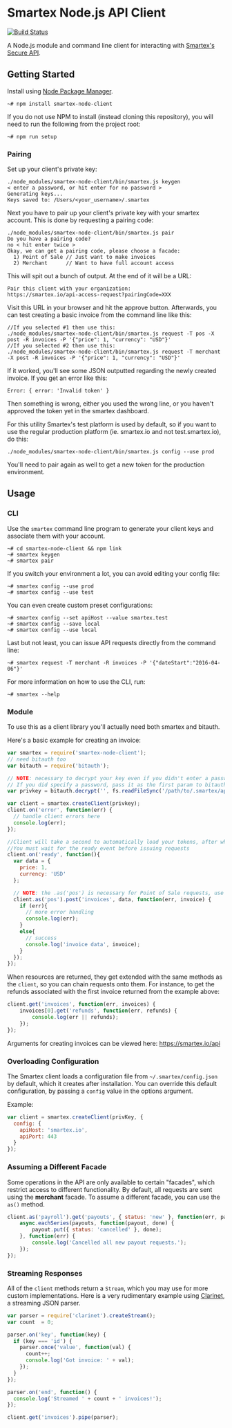 Smartex Node.js API Client
==========================

[![Build Status](https://travis-ci.org/smartexio/smartex-node-client.svg)](https://travis-ci.org/bitpay/node-bitpay-client)

A Node.js module and command line client for interacting with
[Smartex's Secure API](https://smartex.io).

## Getting Started

Install using [Node Package Manager](https://www.npmjs.org/).

```
~# npm install smartex-node-client
```

If you do not use NPM to install (instead cloning this repository), you will
need to run the following from the project root:

```
~# npm run setup
```

### Pairing

Set up your client's private key:

```
./node_modules/smartex-node-client/bin/smartex.js keygen
< enter a password, or hit enter for no password >
Generating keys...
Keys saved to: /Users/<your_username>/.smartex
```
Next you have to pair up your client's private key with your smartex account. This is done by requesting a pairing code:

```
./node_modules/smartex-node-client/bin/smartex.js pair
Do you have a pairing code?
no < hit enter twice >
Okay, we can get a pairing code, please choose a facade:
  1) Point of Sale // Just want to make invoices
  2) Merchant      // Want to have full account access
```
This will spit out a bunch of output. At the end of it will be a URL:
```
Pair this client with your organization:
https://smartex.io/api-access-request?pairingCode=XXX
```
Visit this URL in your browser and hit the approve button. Afterwards, you can test creating a basic invoice from the command line like this:

```
//If you selected #1 then use this:
./node_modules/smartex-node-client/bin/smartex.js request -T pos -X post -R invoices -P '{"price": 1, "currency": "USD"}'
//If you selected #2 then use this:
./node_modules/smartex-node-client/bin/smartex.js request -T merchant -X post -R invoices -P '{"price": 1, "currency": "USD"}'
```
If it worked, you'll see some JSON outputted regarding the newly created invoice. If you get an error like this:
```
Error: { error: 'Invalid token' }
```
Then something is wrong, either you used the wrong line, or you haven't approved the token yet in the smartex dashboard.


For this utility Smartex's test platform is used by default, so if you want to use the regular production platform (ie. smartex.io and not test.smartex.io), do this:
```
./node_modules/smartex-node-client/bin/smartex.js config --use prod
```
You'll need to pair again as well to get a new token for the production environment.


## Usage

### CLI

Use the `smartex` command line program to generate your client keys and
associate them with your account.

```
~# cd smartex-node-client && npm link
~# smartex keygen
~# smartex pair
```

If you switch your environment a lot, you can avoid editing your config file:

```
~# smartex config --use prod
~# smartex config --use test
```

You can even create custom preset configurations:

```
~# smartex config --set apiHost --value smartex.test
~# smartex config --save local
~# smartex config --use local
```

Last but not least, you can issue API requests directly from the command line:

```
~# smartex request -T merchant -R invoices -P '{"dateStart":"2016-04-06"}'
```

For more information on how to use the CLI, run:

```
~# smartex --help
```

### Module

To use this as a client library you'll actually need both smartex and bitauth.

Here's a basic example for creating an invoice:
```js
var smartex = require('smartex-node-client');
// need bitauth too
var bitauth = require('bitauth');

// NOTE: necessary to decrypt your key even if you didn't enter a password when you generated it.
// If you did specify a password, pass it as the first param to bitauth.decrypt()
var privkey = bitauth.decrypt('', fs.readFileSync('/path/to/.smartex/api.key', 'utf8'));

var client = smartex.createClient(privkey);
client.on('error', function(err) {
  // handle client errors here
  console.log(err);
});

//Client will take a second to automatically load your tokens, after which it will emit this ready event
//You must wait for the ready event before issuing requests
client.on('ready', function(){
  var data = {
    price: 1,
    currency: 'USD'
  };

  // NOTE: the .as('pos') is necessary for Point of Sale requests, use as('merchant') if you have a merchant token instead
  client.as('pos').post('invoices', data, function(err, invoice) {
    if (err){
      // more error handling
      console.log(err);
    }
    else{
      // success
      console.log('invoice data', invoice);
    }
  });
});
```

When resources are returned, they get extended with the same methods as the
`client`, so you can chain requests onto them. For instance, to get the refunds
associated with the first invoice returned from the example above:

```js
client.get('invoices', function(err, invoices) {
    invoices[0].get('refunds', function(err, refunds) {
        console.log(err || refunds);
    });
});
```

Arguments for creating invoices can be viewed here: https://smartex.io/api

### Overloading Configuration

The Smartex client loads a configuration file from `~/.smartex/config.json` by
default, which it creates after installation. You can override this default
configuration, by passing a `config` value in the options argument.

Example:

```js
var client = smartex.createClient(privKey, {
  config: {
    apiHost: 'smartex.io',
    apiPort: 443
  }
});
```

### Assuming a Different Facade

Some operations in the API are only available to certain "facades", which
restrict access to different functionality. By default, all requests are sent
using the **merchant** facade. To assume a different facade, you can use the
`as()` method.

```js
client.as('payroll').get('payouts', { status: 'new' }, function(err, payouts) {
    async.eachSeries(payouts, function(payout, done) {
        payout.put({ status: 'cancelled' }, done);
    }, function(err) {
        console.log('Cancelled all new payout requests.');
    });
});
```

### Streaming Responses

All of the `client` methods return a `Stream`, which you may use for more
custom implementations. Here is a very rudimentary example using
[Clarinet](https://github.com/dscape/clarinet), a streaming JSON parser.

```js
var parser = require('clarinet').createStream();
var count  = 0;

parser.on('key', function(key) {
  if (key === 'id') {
    parser.once('value', function(val) {
      count++;
      console.log('Got invoice: ' + val);
    });
  }
});

parser.on('end', function() {
  console.log('Streamed ' + count + ' invoices!');
});

client.get('invoices').pipe(parser);
```